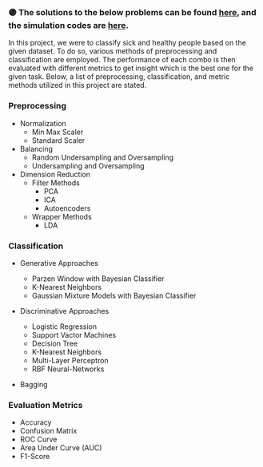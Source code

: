 ### :purple_circle: **The solutions to the below problems can be found [here](https://github.com/fnoorzad/Machine_Learning/blob/4714875de905b3fd0dc988565da3c1b2e89c6b89/Final%20Project/Report.pdf), and the simulation codes are [here](https://github.com/fnoorzad/Machine_Learning/blob/4714875de905b3fd0dc988565da3c1b2e89c6b89/Final%20Project/Codes.ipynb).**

In this project, we were to classify sick and healthy people based on the given dataset. To do so, various methods of preprocessing and classification are employed. The performance of each combo is then evaluated with different metrics to get insight which is the best one for the given task. Below, a list of preprocessing, classification, and metric methods utilized in this project are stated. 

### Preprocessing
* Normalization
  * Min Max Scaler
  * Standard Scaler
* Balancing
  * Random Undersampling and Oversampling
  * Undersampling and Oversampling
* Dimension Reduction
  * Filter Methods
    * PCA
    * ICA
    * Autoencoders
   * Wrapper Methods
     * LDA

### Classification
* Generative Approaches
  * Parzen Window with Bayesian Classifier
  * K-Nearest Neighbors
  * Gaussian Mixture Models with Bayesian Classifier

* Discriminative Approaches
  * Logistic Regression
  * Support Vactor Machines
  * Decision Tree
  * K-Nearest Neighbors
  * Multi-Layer Perceptron
  * RBF Neural-Networks
 
 * Bagging

### Evaluation Metrics
* Accuracy
* Confusion Matrix
* ROC Curve
* Area Under Curve (AUC)
* F1-Score

